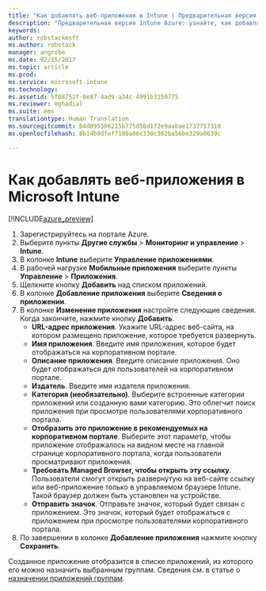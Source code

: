 ```yaml
---
title: "Как добавлять веб-приложения в Intune | Предварительная версия Intune Azure | Документация Майкрософт"
description: "Предварительная версия Intune Azure: узнайте, как добавлять веб-приложения в Intune."
keywords: 
author: robstackmsft
ms.author: robstack
manager: angrobe
ms.date: 02/15/2017
ms.topic: article
ms.prod: 
ms.service: microsoft-intune
ms.technology: 
ms.assetid: 5f08752f-0e87-4ad9-a34c-4991b3150775
ms.reviewer: mghadial
ms.suite: ems
translationtype: Human Translation
ms.sourcegitcommit: b4d095506215b775d56d172e9aabae1737757310
ms.openlocfilehash: 8b14b9dfef7100a86c338c362ba56be329a8639c

---
```


# <a name="how-to-add-web-apps-to-microsoft-intune"></a>Как добавлять веб-приложения в Microsoft Intune

[!INCLUDE[azure_preview](../includes/azure_preview.md)]

1. Зарегистрируйтесь на портале Azure.
2. Выберите пункты **Другие службы** > **Мониторинг и управление** > **Intune**.
3. В колонке **Intune** выберите **Управление приложениями**.
4. В рабочей нагрузке **Мобильные приложения** выберите пункты **Управление** > **Приложения**.
5. Щелкните кнопку **Добавить** над списком приложений.
6. В колонке **Добавление приложения** выберите **Сведения о приложении**.
7. В колонке **Изменение приложения** настройте следующие сведения. Когда закончите, нажмите кнопку **Добавить**.
    - **URL-адрес приложения**. Укажите URL-адрес веб-сайта, на котором размещено приложение, которое требуется развернуть.
    - **Имя приложения**. Введите имя приложения, которое будет отображаться на корпоративном портале.
    - **Описание приложения**. Введите описание приложения. Оно будет отображаться для пользователей на корпоративном портале.
    - **Издатель**. Введите имя издателя приложения.
    - **Категория (необязательно)**. Выберите встроенные категории приложений или созданную вами категорию. Это облегчит поиск приложения при просмотре пользователями корпоративного портала.
    - **Отобразить это приложение в рекомендуемых на корпоративном портале**. Выберите этот параметр, чтобы приложение отображалось на видном месте на главной странице корпоративного портала, когда пользователи просматривают приложения.
    - **Требовать Managed Browser, чтобы открыть эту ссылку**. Пользователи смогут открыть развернутую на веб-сайте ссылку или веб-приложение только в управляемом браузере Intune. Такой браузер должен быть установлен на устройстве.
    - **Отправить значок**. Отправьте значок, который будет связан с приложением. Это значок, который будет отображаться с приложением при просмотре пользователями корпоративного портала.
8. По завершении в колонке **Добавление приложения** нажмите кнопку **Сохранить**.

Созданное приложение отобразится в списке приложений, из которого его можно назначить выбранным группам. Сведения см. в статье о [назначении приложений группам](/intune-azure/manage-apps/deploy-apps).


<!--HONumber=Feb17_HO3-->


